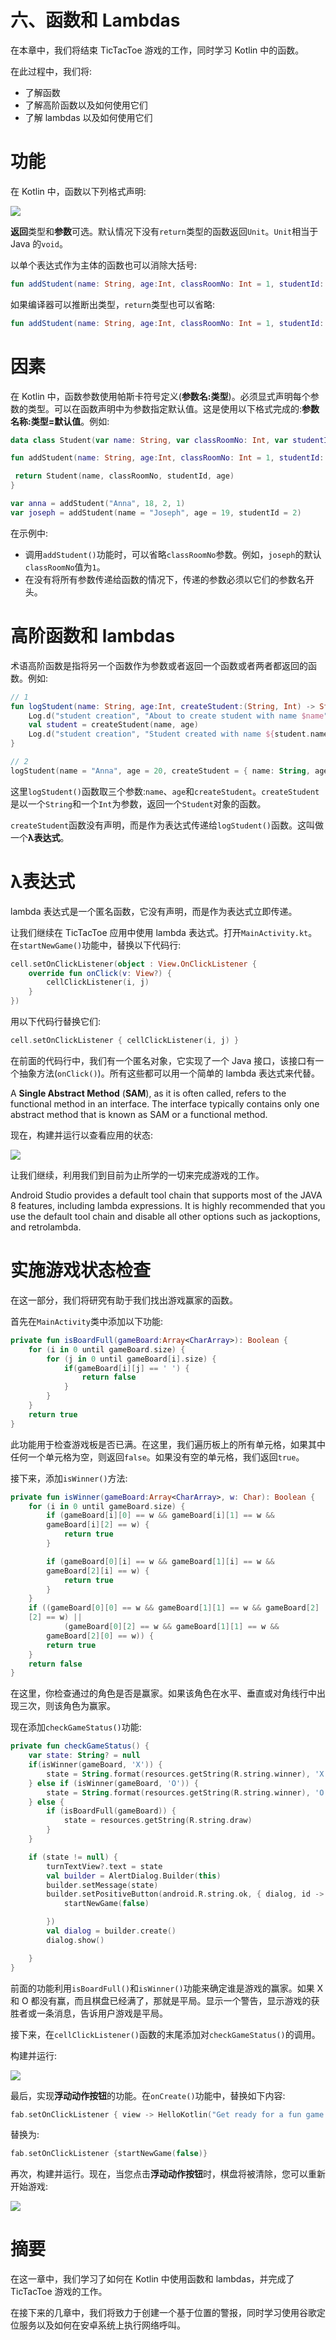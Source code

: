 # 六、函数和 Lambdas

在本章中，我们将结束 TicTacToe 游戏的工作，同时学习 Kotlin 中的函数。

在此过程中，我们将:

*   了解函数
*   了解高阶函数以及如何使用它们
*   了解 lambdas 以及如何使用它们

# 功能

在 Kotlin 中，函数以下列格式声明:

![](img/7a43c5b1-8044-4d90-a432-6aadd65fc9b7.png)

**返回**类型和**参数**可选。默认情况下没有`return`类型的函数返回`Unit`。`Unit`相当于 Java 的`void`。

以单个表达式作为主体的函数也可以消除大括号:

```kt
fun addStudent(name: String, age:Int, classRoomNo: Int = 1, studentId: Int) : Student = Student(name, classRoomNo, studentId, age)
```

如果编译器可以推断出类型，`return`类型也可以省略:

```kt
fun addStudent(name: String, age:Int, classRoomNo: Int = 1, studentId: Int) = Student(name, classRoomNo, studentId, age)
```

# 因素

在 Kotlin 中，函数参数使用帕斯卡符号定义(**参数名:类型**)。必须显式声明每个参数的类型。可以在函数声明中为参数指定默认值。这是使用以下格式完成的:**参数名称:类型=默认值**。例如:

```kt
data class Student(var name: String, var classRoomNo: Int, var studentId: Int, var age: Int)

fun addStudent(name: String, age:Int, classRoomNo: Int = 1, studentId: Int) : Student {

 return Student(name, classRoomNo, studentId, age)
}

var anna = addStudent("Anna", 18, 2, 1)
var joseph = addStudent(name = "Joseph", age = 19, studentId = 2)
```

在示例中:

*   调用`addStudent()`功能时，可以省略`classRoomNo`参数。例如，`joseph`的默认`classRoomNo`值为`1`。
*   在没有将所有参数传递给函数的情况下，传递的参数必须以它们的参数名开头。

# 高阶函数和 lambdas

术语高阶函数是指将另一个函数作为参数或者返回一个函数或者两者都返回的函数。例如:

```kt
// 1
fun logStudent(name: String, age:Int, createStudent:(String, Int) -> Student) {
    Log.d("student creation", "About to create student with name $name")
    val student = createStudent(name, age)
    Log.d("student creation", "Student created with name ${student.name} and age ${student.age}")
}

// 2
logStudent(name = "Anna", age = 20, createStudent = { name: String, age: Int -> Student(name, 1, 3, age)})
```

这里`logStudent()`函数取三个参数:`name`、`age`和`createStudent`。`createStudent`是以一个`String`和一个`Int`为参数，返回一个`Student`对象的函数。

`createStudent`函数没有声明，而是作为表达式传递给`logStudent()`函数。这叫做一个**λ表达式**。

# λ表达式

lambda 表达式是一个匿名函数，它没有声明，而是作为表达式立即传递。

让我们继续在 TicTacToe 应用中使用 lambda 表达式。打开`MainActivity.kt`。在`startNewGame()`功能中，替换以下代码行:

```kt
cell.setOnClickListener(object : View.OnClickListener {
    override fun onClick(v: View?) {
        cellClickListener(i, j)
    }
})
```

用以下代码行替换它们:

```kt
cell.setOnClickListener { cellClickListener(i, j) } 
```

在前面的代码行中，我们有一个匿名对象，它实现了一个 Java 接口，该接口有一个抽象方法(`onClick()`)。所有这些都可以用一个简单的 lambda 表达式来代替。

A **Single Abstract Method** (**SAM**), as it is often called, refers to the functional method in an interface. The interface typically contains only one abstract method that is known as SAM or a functional method.

现在，构建并运行以查看应用的状态:

![](img/529b1022-a3fd-4096-896b-e620e549a24c.png)

让我们继续，利用我们到目前为止所学的一切来完成游戏的工作。

Android Studio provides a default tool chain that supports most of the JAVA 8 features, including lambda expressions. It is highly recommended that you use the default tool chain and disable all other options such as jackoptions, and retrolambda.

# 实施游戏状态检查

在这一部分，我们将研究有助于我们找出游戏赢家的函数。

首先在`MainActivity`类中添加以下功能:

```kt
private fun isBoardFull(gameBoard:Array<CharArray>): Boolean {
    for (i in 0 until gameBoard.size) { 
        for (j in 0 until gameBoard[i].size) { 
            if(gameBoard[i][j] == ' ') {
                return false
            }
        }
    }
    return true
}
```

此功能用于检查游戏板是否已满。在这里，我们遍历板上的所有单元格，如果其中任何一个单元格为空，则返回`false`。如果没有空的单元格，我们返回`true`。

接下来，添加`isWinner()`方法:

```kt
private fun isWinner(gameBoard:Array<CharArray>, w: Char): Boolean {
    for (i in 0 until gameBoard.size) {
        if (gameBoard[i][0] == w && gameBoard[i][1] == w && 
        gameBoard[i][2] == w) {
            return true
        }

        if (gameBoard[0][i] == w && gameBoard[1][i] == w && 
        gameBoard[2][i] == w) {
            return true
        }
    }
    if ((gameBoard[0][0] == w && gameBoard[1][1] == w && gameBoard[2]
    [2] == w) ||
            (gameBoard[0][2] == w && gameBoard[1][1] == w && 
        gameBoard[2][0] == w)) {
        return true
    }
    return false
}
```

在这里，你检查通过的角色是否是赢家。如果该角色在水平、垂直或对角线行中出现三次，则该角色为赢家。

现在添加`checkGameStatus()`功能:

```kt
private fun checkGameStatus() {
    var state: String? = null
    if(isWinner(gameBoard, 'X')) {
        state = String.format(resources.getString(R.string.winner), 'X')
    } else if (isWinner(gameBoard, 'O')) {
        state = String.format(resources.getString(R.string.winner), 'O')
    } else {
        if (isBoardFull(gameBoard)) {
            state = resources.getString(R.string.draw)
        }
    }

    if (state != null) {
        turnTextView?.text = state
        val builder = AlertDialog.Builder(this)
        builder.setMessage(state)
        builder.setPositiveButton(android.R.string.ok, { dialog, id ->
            startNewGame(false)

        })
        val dialog = builder.create()
        dialog.show()

    }
}
```

前面的功能利用`isBoardFull()`和`isWinner()`功能来确定谁是游戏的赢家。如果 X 和 O 都没有赢，而且棋盘已经满了，那就是平局。显示一个警告，显示游戏的获胜者或一条消息，告诉用户游戏是平局。

接下来，在`cellClickListener()`函数的末尾添加对`checkGameStatus()`的调用。

构建并运行:

![](img/60fca23e-aee9-4834-9797-a9bc33c7a48b.png)

最后，实现**浮动动作按钮**的功能。在`onCreate()`功能中，替换如下内容:

```kt
fab.setOnClickListener { view -> HelloKotlin("Get ready for a fun game of Tic Tac Toe").displayKotlinMessage(view) }
```

替换为:

```kt
fab.setOnClickListener {startNewGame(false)}
```

再次，构建并运行。现在，当您点击**浮动动作按钮**时，棋盘将被清除，您可以重新开始游戏:

![](img/4c213cc7-02c2-4256-aac7-5693c4995769.png)

# 摘要

在这一章中，我们学习了如何在 Kotlin 中使用函数和 lambdas，并完成了 TicTacToe 游戏的工作。

在接下来的几章中，我们将致力于创建一个基于位置的警报，同时学习使用谷歌定位服务以及如何在安卓系统上执行网络呼叫。